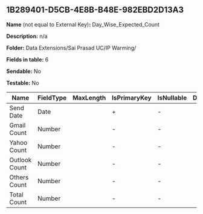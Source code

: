 ## 1B289401-D5CB-4E8B-B48E-982EBD2D13A3

**Name** (not equal to External Key)**:** Day_Wise_Expected_Count

**Description:** n/a

**Folder:** Data Extensions/Sai Prasad UC/IP Warming/

**Fields in table:** 6

**Sendable:** No

**Testable:** No

| Name | FieldType | MaxLength | IsPrimaryKey | IsNullable | DefaultValue |
| --- | --- | --- | --- | --- | --- |
| Send Date | Date |  | + | - |  |
| Gmail Count | Number |  | - | - |  |
| Yahoo Count | Number |  | - | - |  |
| Outlook Count | Number |  | - | - |  |
| Others Count | Number |  | - | - |  |
| Total Count | Number |  | - | - |  |
